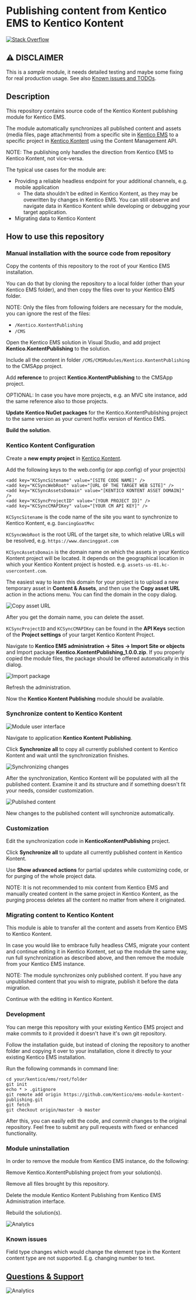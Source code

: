 # Publishing content from Kentico EMS to Kentico Kontent

[![Stack Overflow](https://img.shields.io/badge/Stack%20Overflow-ASK%20NOW-FE7A16.svg?logo=stackoverflow&logoColor=white)](https://stackoverflow.com/tags/kentico)

## :warning: **DISCLAIMER** 
This is a *sample* module, it needs detailed testing and maybe some fixing for real production usage. See also [Known issues and TODOs](#known-issues-and-todos).

## Description

This repository contains source code of the Kentico Kontent publishing module for Kentico EMS.

The module automatically synchronizes all published content and assets (media files, page attachments) from a specific site in [Kentico EMS](https://www.kentico.com) to a specific project in [Kentico Kontent](https://kontent.ai) using the Content Management API.

NOTE: The publishing only handles the direction from Kentico EMS to Kentico Kontent, not vice-versa.

The typical use cases for the module are:
* Providing a reliable headless endpoint for your additional channels, e.g. mobile application
  * The data shouldn't be edited in Kentico Kontent, as they may be ovewritten by changes in Kentico EMS. You can still observe and navigate data in Kentico Kontent while developing or debugging your target application.
* Migrating data to Kentico Kontent

## How to use this repository

### Manual installation with the source code from repository

Copy the contents of this repository to the root of your Kentico EMS installation.

You can do that by cloning the repository to a local folder (other than your Kentico EMS folder), and then copy the files over to your Kentico EMS folder.

NOTE: Only the files from following folders are necessary for the module, you can ignore the rest of the files:
* `/Kentico.KontentPublishing`
* `/CMS`

Open the Kentico EMS solution in Visual Studio, and add project **Kentico.KontentPublishing** to the solution.

Include all the content in folder `/CMS/CMSModules/Kentico.KontentPublishing` to the CMSApp project.

Add **reference** to project **Kentico.KontentPublishing** to the CMSApp project.

OPTIONAL: In case you have more projects, e.g. an MVC site instance, add the same reference also to those projects. 

**Update Kentico NuGet packages** for the Kentico.KontentPublishing project to the same version as your current hotfix version of Kentico EMS.

**Build the solution**.

### Kentico Kontent Configuration

Create a **new empty project** in [Kentico Kontent](https://app.kontent.ai).

Add the following keys to the web.config (or app.config) of your project(s)

```
<add key="KCSyncSitename" value="[SITE CODE NAME]" />
<add key="KCSyncWebRoot" value="[URL OF THE TARGET WEB SITE]" />
<add key="KCSyncAssetsDomain" value="[KENTICO KONTENT ASSET DOMAIN]" />
<add key="KCSyncProjectID" value="[YOUR PROJECT ID]" />
<add key="KCSyncCMAPIKey" value="[YOUR CM API KEY]" />
```

`KCSyncSitename` is the code name of the site you want to synchronize to Kentico Kontent, e.g. `DancingGoatMvc`

`KCSyncWebRoot` is the root URL of the target site, to which relative URLs will be resolved, e.g. `https://www.dancinggoat.com`

`KCSyncAssetsDomain` is the domain name on which the assets in your Kentico Kontent project will be located. It depends on the geographical location in which your Kentico Kontent project is hosted. e.g. `assets-us-01.kc-usercontent.com`.

The easiest way to learn this domain for your project is to upload a new temporary asset in **Content & Assets**, and then use the **Copy asset URL** action in the actions menu. You can find the domain in the copy dialog.

![Copy asset URL](images/CopyAssetUrl.png)

After you get the domain name, you can delete the asset.

`KCSyncProjectID` and `KCSyncCMAPIKey` can be found in the **API Keys** section of the **Project settings** of your target Kentico Kontent Project.

Navigate to **Kentico EMS administration -> Sites -> Import Site or objects** and Import package **Kentico.KontentPublishing_1.0.0.zip**. If you properly copied the module files, the package should be offered automatically in this dialog.

![Import package](images/ImportPackage.png)

Refresh the administration.

Now the **Kentico Kontent Publishing** module should be available.

### Synchronize content to Kentico Kontent

![Module user interface](images/KenticoKontentPublishing.png)

Navigate to application **Kentico Kontent Publishing**.

Click **Synchronize all** to copy all currently published content to Kentico Kontent and wait until the synchronization finishes.

![Synchronizing changes](images/KenticoKontentPublishingSync.png)

After the synchronization, Kentico Kontent will be populated with all the published content. Examine it and its structure and if something doesn't fit your needs, consider customization.

![Published content](images/PublishedContent.png)

New changes to the published content will synchronize automatically.

### Customization

Edit the synchronization code in **KenticoKontentPublishing** project.

Click **Synchronize all** to update all currently published content in Kentico Kontent.

Use **Show advanced actions** for partial updates while customizing code, or for purging of the whole project data.

NOTE: It is not recommended to mix content from Kentico EMS and manually created content in the same project in Kentico Kontent, as the purging process deletes all the content no matter from where it originated.

### Migrating content to Kentico Kontent

This module is able to transfer all the content and assets from Kentico EMS to Kentico Kontent.

In case you would like to embrace fully headless CMS, migrate your content and continue editing it in Kentico Kontent, set up the module the same way, run full synchronization as described above, and then remove the module from your Kentico EMS instance.

NOTE: The module synchronizes only published content. If you have any unpublished content that you wish to migrate, publish it before the data migration. 

Continue with the editing in Kentico Kontent.

### Development

You can merge this repository with your existing Kentico EMS project and make commits to it provided it doesn't have it's own git repository.

Follow the installation guide, but instead of cloning the repository to another folder and copying it over to your installation, clone it directly to your existing Kentico EMS installation.

Run the following commands in command line:

```
cd your/kentico/ems/root/folder
git init
echo * > .gitignore
git remote add origin https://github.com/Kentico/ems-module-kontent-publishing.git
git fetch
git checkout origin/master -b master
```

After this, you can easily edit the code, and commit changes to the original repository. Feel free to submit any pull requests with fixed or enhanced functionality.

### Module uninstallation

In order to remove the module from Kentico EMS instance, do the following:

Remove Kentico.KontentPublishing project from your solution(s).

Remove all files brought by this repository.

Delete the module Kentico Kontent Publishing from Kentico EMS Administration interface.

Rebuild the solution(s).

![Analytics](https://kentico-ga-beacon.azurewebsites.net/api/UA-69014260-4/Kentico/ems-module-kontent-publishing?pixel)

### Known issues

Field type changes which would change the element type in the Kontent content type are not supported. E.g. changing number to text.

## [Questions & Support](https://github.com/Kentico/Home/blob/master/README.md)

![Analytics](https://kentico-ga-beacon.azurewebsites.net/api/UA-69014260-4/Kentico/ems-module-kontent-publishing?pixel)
